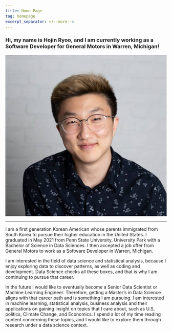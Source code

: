 ```yaml
---
title: Home Page
tag: homepage
excerpt_separator: <!--more-->
---
```


### Hi, my name is Hojin Ryoo, and I am currently working as a Software Developer for General Motors in Warren, Michigan!

![profile](/imgs/profile.jpg)

---

I am a first generation Korean American whose parents immigrated from South Korea to pursue their higher education in the United States. I graduated in May 2021 from Penn State University, University Park with a Bachelor of Science in Data Sciences. I then accepted a job offer from General Motors to work as a Software Developer in Warren, Michigan. 

I am interested in the field of data science and statistical analysis, because I enjoy exploring data to discover patterns, as well as coding and development. Data Science checks all these boxes, and that is why I am continuing to pursue that career. 

In the future I would like to eventually become a Senior Data Scientist or Machine Learning Engineer. Therefore, getting a Master’s in Data Science aligns with that career path and is something I am pursuing. I am interested in machine learning, statistical analysis, business analysis and their applications on gaining insight on topics that I care about, such as U.S. politics, Climate Change, and Economics. I spend a lot of my time reading content concerning these topics, and I would like to explore them through research under a data science context.

<!--more-->
